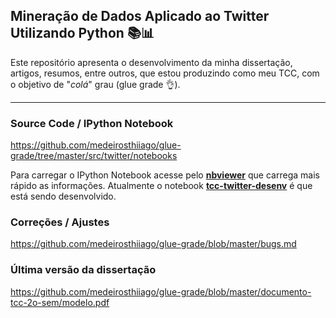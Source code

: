 ## Mineração de Dados Aplicado ao Twitter Utilizando Python :books::bar_chart:

Este repositório apresenta o desenvolvimento da minha dissertação, artigos, resumos, entre outros, que estou produzindo
como meu TCC, com o objetivo de "_colá_" grau (glue grade :ok_hand:).

* * *

### Source Code / IPython Notebook

https://github.com/medeirosthiiago/glue-grade/tree/master/src/twitter/notebooks

Para carregar o IPython Notebook acesse pelo [__nbviewer__](http://nbviewer.jupyter.org/github/medeirosthiiago/glue-grade/tree/master/src/twitter/) que carrega mais rápido as informações.
Atualmente o notebook [__tcc-twitter-desenv__](http://nbviewer.jupyter.org/github/medeirosthiiago/glue-grade/blob/master/src/twitter/notebooks/tcc-twitter-desenv.ipynb) é que está sendo desenvolvido.


### Correções / Ajustes

https://github.com/medeirosthiiago/glue-grade/blob/master/bugs.md


### Última versão da dissertação

https://github.com/medeirosthiiago/glue-grade/blob/master/documento-tcc-2o-sem/modelo.pdf
